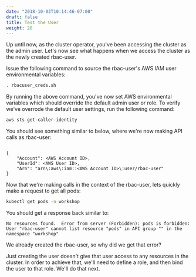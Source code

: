 ```yaml
---
date: "2018-10-03T10:14:46-07:00"
draft: false
title: Test the User
weight: 20
---
```


Up until now, as the cluster operator, you've been accessing the cluster as the admin user.  Let's now see what happens when we access the cluster as the newly created rbac-user.

Issue the following command to source the rbac-user's AWS IAM user environmental variables:

```bash
. rbacuser_creds.sh
```
By running the above command, you've now set AWS environmental variables which should override the default admin user or role.  To verify we've overrode the default user settings, run the following command:

```bash
aws sts get-caller-identity
```

You should see something similar to below, where we're now making API calls as rbac-user:

```

{
    "Account": <AWS Account ID>,
    "UserId": <AWS User ID>,
    "Arn": "arn\:aws\:iam::<AWS Account ID>\:user/rbac-user"
}

```

Now that we're making calls in the context of the rbac-user, lets quickly make a request to get all pods:

```bash
kubectl get pods -n workshop
```

You should get a response back similar to:

```
No resources found.  Error from server (Forbidden): pods is forbidden: User "rbac-user" cannot list resource "pods" in API group "" in the namespace "workshop"
```

We already created the rbac-user, so why did we get that error?

Just creating the user doesn't give that user access to any resources in the cluster.  In order to achieve that, we'll need to define a role, and then bind the user to that role.  We'll do that next.